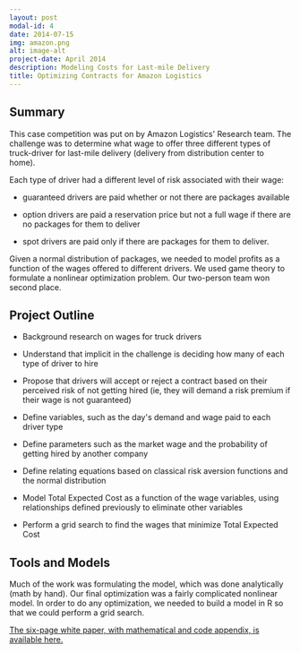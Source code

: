 ```yaml
---
layout: post
modal-id: 4
date: 2014-07-15
img: amazon.png
alt: image-alt
project-date: April 2014
description: Modeling Costs for Last-mile Delivery
title: Optimizing Contracts for Amazon Logistics
---
```


## Summary

This case competition was put on by Amazon Logistics' Research team. The challenge was to determine what wage to offer three different types of truck-driver for last-mile delivery (delivery from distribution center to home). 


Each type of driver had a different level of risk associated with their wage: 

- guaranteed drivers are paid whether or not there are packages available

- option drivers are paid a reservation price but not a full wage if there are no packages for them to deliver

- spot drivers are paid only if there are packages for them to deliver. 

Given a normal distribution of packages, we needed to model profits as a function of the wages offered to different drivers. We used game theory to formulate a nonlinear optimization problem. Our two-person team won second place.

## Project Outline

- Background research on wages for truck drivers

- Understand that implicit in the challenge is deciding how many of each type of driver to hire

- Propose that drivers will accept or reject a contract based on their perceived risk of not getting hired (ie, they will demand a risk premium if their wage is not guaranteed)

- Define variables, such as the day's demand and wage paid to each driver type

- Define parameters such as the market wage and the probability of getting hired by another company

- Define relating equations based on classical risk aversion functions and the normal distribution

- Model Total Expected Cost as a function of the wage variables, using relationships defined previously to eliminate other variables

- Perform a grid search to find the wages that minimize Total Expected Cost

## Tools and Models

Much of the work was formulating the model, which was done analytically (math by hand). Our final optimization was a fairly complicated nonlinear model. In order to do any optimization, we needed to build a model in R so that we could perform a grid search.

[The six-page white paper, with mathematical and code appendix, is available here.](/img/portfolio/Amazon_Collider_Project.pdf)
